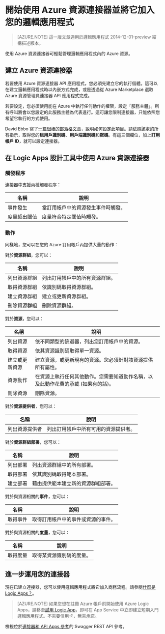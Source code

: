 <properties
   pageTitle="在 Logic Apps 中使用 Azure 資源連接器 | Microsoft Azure App Service"
   description="如何建立並設定 Azure 資源連接器或 API 應用程式，並在 Azure App Service 的邏輯應用程式中使用它"
   services="app-service\logic"
   documentationCenter=".net,nodejs,java"
   authors="stepsic-microsoft-com"
   manager="erikre"
   editor=""/>

<tags
   ms.service="app-service-logic"
   ms.devlang="multiple"
   ms.topic="article"
   ms.tgt_pltfrm="na"
   ms.workload="integration"
   ms.date="02/10/2016"
   ms.author="stepsic"/>

# 開始使用 Azure 資源連接器並將它加入您的邏輯應用程式
>[AZURE.NOTE] 這一版文章適用於邏輯應用程式 2014-12-01-preview 結構描述版本。

使用 Azure 資源連接器可輕鬆管理邏輯應用程式內的 Azure 資源。

## 建立 Azure 資源連接器
若要使用 Azure 資源連接器 API 應用程式，您必須先建立它的執行個體。這可以在建立邏輯應用程式時以內嵌方式完成，或是透過從 Azure Marketplace 選取 Azure 資源管理員連接器 API 應用程式完成。

若要設定，您必須使用能在 Azure 中執行任何動作的權限，設定「服務主體」。所有呼叫將會以您設定的此服務主體為代表進行。這可讓您限制連接器，只能依照您希望它執行的方式使用。

David Ebbo 寫了[一篇很棒的部落格文章](http://blog.davidebbo.com/2014/12/azure-service-principal.html)，說明如何設定此項目。請依照該處的所有指示，取得您的**租用戶識別碼**、**用戶端識別碼**和**密碼**。有這三個欄位，加上**訂用帳戶 ID**，就可以設定連接器。

## 在 Logic Apps 設計工具中使用 Azure 資源連接器
### 觸發程序
連接器中支援兩種觸發程序：

名稱 | 說明
---- | -----------
事件發生 | 當訂用帳戶中的資源發生事件時觸發。
度量超出閾值 | 度量符合特定閾值時觸發。

### 動作

同樣地，您可以在您的 Azure 訂用帳戶內提供大量的動作：

對於**資源群組**，您可以：

名稱 | 說明
---- | -----------
列出資源群組 | 列出訂用帳戶中的所有資源群組。
取得資源群組 | 依識別碼取得資源群組。
建立資源群組 | 建立或更新資源群組。
刪除資源群組 | 刪除資源群組。

對於**資源**，您可以：

名稱 | 說明
---- | -----------
列出資源 | 依不同類型的篩選器，列出您訂用帳戶中的資源。
取得資源 | 依其資源識別碼取得單一資源。
建立或更新資源 | 建立資源，或更新現有的資源。您必須針對該資源提供所有屬性。
資源動作 | 在資源上執行任何其他動作。您需要知道動作名稱，以及此動作花費的承載 (如果有的話)。
刪除資源 | 刪除資源。

對於**資源提供者**，您可以：

名稱 | 說明
---- | -----------
列出資源提供者 | 列出訂用帳戶中所有可用的資源提供者。

對於**資源群組部署**，您可以：

名稱 | 說明
---- | -----------
列出部署 | 列出資源群組中的所有部署。
取得部署 | 依其識別碼取得範本部署。
建立部署 | 藉由提供範本建立新的資源群組部署。

對於與資源相關的**事件**，您可以：

名稱 | 說明
---- | -----------
取得事件 | 取得訂用帳戶中的事件或資源的事件。

對於與資源相關的**度量**，您可以：

名稱 | 說明
---- | -----------
取得度量 | 取得某資源識別碼的度量。

## 進一步運用您的連接器
現在已建立連接器，您可以使用邏輯應用程式將它加入商務流程。請參閱[什麼是 Logic Apps？](app-service-logic-what-are-logic-apps.md)。

>[AZURE.NOTE] 如果您想在註冊 Azure 帳戶前開始使用 Azure Logic Apps，請移至[試用 Logic App](https://tryappservice.azure.com/?appservice=logic)，即可在 App Service 中立即建立短期入門邏輯應用程式。不需要信用卡，無需承諾。

檢視位於[連接器和 API Apps 參考](http://go.microsoft.com/fwlink/p/?LinkId=529766)的 Swagger REST API 參考。

<!--References -->

<!--Links -->
[Creating a Logic App]: app-service-logic-create-a-logic-app.md

<!---HONumber=AcomDC_0413_2016-->